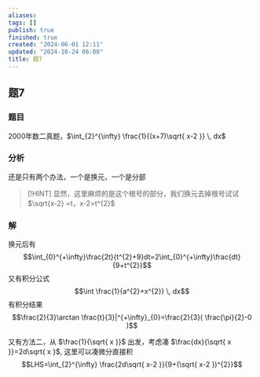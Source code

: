 ```yaml
---
aliases: 
tags: []
publish: true
finished: true
created: "2024-06-01 12:11"
updated: "2024-10-24 06:08"
title: 题7
---
```

## 题7
### 题目
2000年数二真题，$\int_{2}^{\infty} \frac{1}{(x+7)\sqrt{ x-2 }} \, dx$
### 分析
还是只有两个办法，一个是换元，一个是分部 
> [!HINT]
> 显然，这里麻烦的是这个根号的部分，我们换元去掉根号试试$\sqrt{x-2} =t，x-2=t^{2}$
### 解
换元后有 
$$\int_{0}^{+\infty}\frac{2t}{t^{2}+9}dt=2\int_{0}^{+\infty}\frac{dt}{9+t^{2}}$$
又有积分公式 
$$\int \frac{1}{a^{2}+x^{2}} \, dx$$
有积分结果 
$$\frac{2}{3}\arctan \frac{t}{3}|^{+\infty}_{0}=\frac{2}{3}( \frac{\pi}{2}-0 )$$

又有方法二，从 $\frac{1}{\sqrt{ x }}$ 出发，考虑凑 $\frac{dx}{\sqrt{ x }}=2d\sqrt{ x }$, 这里可以凑微分直接积
$$LHS=\int_{2}^{\infty} \frac{2d\sqrt{ x-2 }}{9+(\sqrt{ x-2 })^{2}}$$
